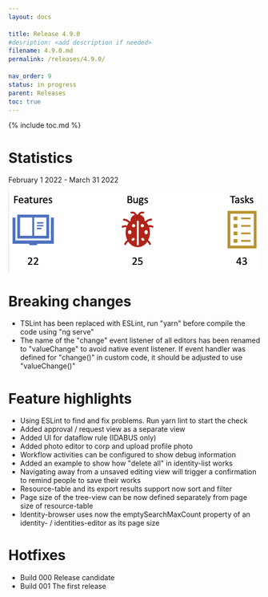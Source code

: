 ```yaml
---
layout: docs

title: Release 4.9.0
#desription: <add description if needed>
filename: 4.9.0.md
permalink: /releases/4.9.0/

nav_order: 9
status: in progress
parent: Releases
toc: true
---
```


{% include toc.md %}


# Statistics

February 1 2022 - March 31 2022

![statistics_4.9.0.png](/img/statistics_4.9.0-c7dd6886-87f7-48d4-a821-0f770593c493.png)

# Breaking changes

- TSLint has been replaced with ESLint, run "yarn" before compile the code using "ng serve"
- The name of the "change" event listener of all editors has been renamed to "valueChange" to avoid native event listener. If event handler was defined for "change()" in custom code, it should be adjusted to use "valueChange()"

# Feature highlights

- Using ESLint to find and fix problems. Run yarn lint to start the check
- Added approval / request view as a separate view
- Added UI for dataflow rule (IDABUS only)
- Added photo editor to corp and upload profile photo
- Workflow activities can be configured to show debug information
- Added an example to show how "delete all" in identity-list works
- Navigating away from a unsaved editing view will trigger a confirmation to remind people to save their works
- Resource-table and its export results support now sort and filter
- Page size of the tree-view can be now defined separately from page size of resource-table
- Identity-browser uses now the emptySearchMaxCount property of an identity- / identities-editor as its page size

# Hotfixes

- Build 000
Release candidate
- Build 001
The first release
